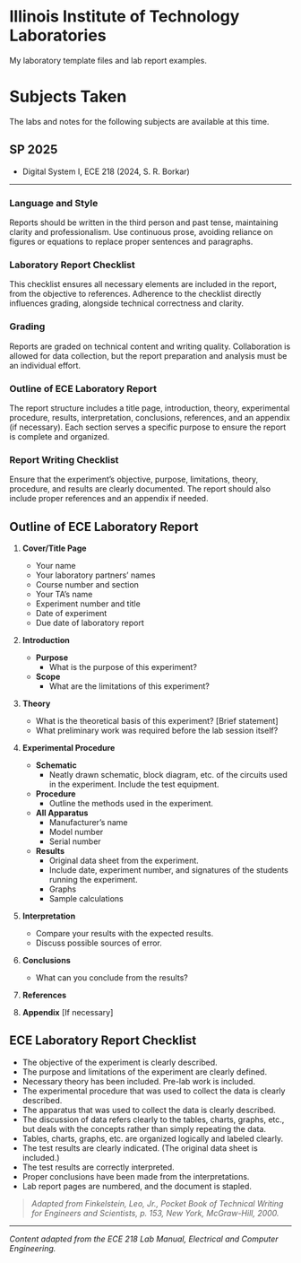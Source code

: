 # Illinois Institute of Technology Laboratories
My laboratory template files and lab report examples.

# Subjects Taken
The labs and notes for the following subjects are available at this time.

## SP 2025
- Digital System I, ECE 218 (2024, S. R. Borkar)

---
### Language and Style
Reports should be written in the third person and past tense, maintaining clarity and professionalism. Use continuous prose, avoiding reliance on figures or equations to replace proper sentences and paragraphs.

### Laboratory Report Checklist
This checklist ensures all necessary elements are included in the report, from the objective to references. Adherence to the checklist directly influences grading, alongside technical correctness and clarity.

### Grading
Reports are graded on technical content and writing quality. Collaboration is allowed for data collection, but the report preparation and analysis must be an individual effort.

### Outline of ECE Laboratory Report
The report structure includes a title page, introduction, theory, experimental procedure, results, interpretation, conclusions, references, and an appendix (if necessary). Each section serves a specific purpose to ensure the report is complete and organized.

### Report Writing Checklist
Ensure that the experiment’s objective, purpose, limitations, theory, procedure, and results are clearly documented. The report should also include proper references and an appendix if needed.

## Outline of ECE Laboratory Report

1. **Cover/Title Page**
   - Your name
   - Your laboratory partners’ names
   - Course number and section
   - Your TA’s name
   - Experiment number and title
   - Date of experiment
   - Due date of laboratory report

2. **Introduction**
   - **Purpose**
     - What is the purpose of this experiment?
   - **Scope**
     - What are the limitations of this experiment?

3. **Theory**
   - What is the theoretical basis of this experiment? [Brief statement]
   - What preliminary work was required before the lab session itself?

4. **Experimental Procedure**
   - **Schematic**
     - Neatly drawn schematic, block diagram, etc. of the circuits used in the experiment. Include the test equipment.
   - **Procedure**
     - Outline the methods used in the experiment.
   - **All Apparatus**
     - Manufacturer’s name
     - Model number
     - Serial number
   - **Results**
     - Original data sheet from the experiment.
     - Include date, experiment number, and signatures of the students running the experiment.
     - Graphs
     - Sample calculations

5. **Interpretation**
   - Compare your results with the expected results.
   - Discuss possible sources of error.

6. **Conclusions**
   - What can you conclude from the results?

7. **References**

8. **Appendix** [If necessary]

##  ECE Laboratory Report Checklist

- The objective of the experiment is clearly described.
- The purpose and limitations of the experiment are clearly defined.
- Necessary theory has been included. Pre-lab work is included.
- The experimental procedure that was used to collect the data is clearly described.
- The apparatus that was used to collect the data is clearly described.
- The discussion of data refers clearly to the tables, charts, graphs, etc., but deals with the concepts rather than simply repeating the data.
- Tables, charts, graphs, etc. are organized logically and labeled clearly.
- The test results are clearly indicated. (The original data sheet is included.)
- The test results are correctly interpreted.
- Proper conclusions have been made from the interpretations.
- Lab report pages are numbered, and the document is stapled.

> *Adapted from Finkelstein, Leo, Jr., Pocket Book of Technical Writing for Engineers and Scientists, p. 153, New York, McGraw-Hill, 2000.*

---

*Content adapted from the ECE 218 Lab Manual, Electrical and Computer Engineering.*


